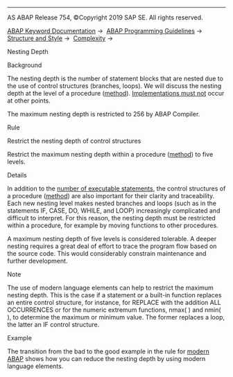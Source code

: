   

* * *

AS ABAP Release 754, ©Copyright 2019 SAP SE. All rights reserved.

[ABAP Keyword Documentation](https://help.sap.com/doc/abapdocu_754_index_htm/7.54/en-US/abenabap.htm) →  [ABAP Programming Guidelines](https://help.sap.com/doc/abapdocu_754_index_htm/7.54/en-US/abenabap_pgl.htm) →  [Structure and Style](https://help.sap.com/doc/abapdocu_754_index_htm/7.54/en-US/abenstructure_style_guidl.htm) →  [Complexity](https://help.sap.com/doc/abapdocu_754_index_htm/7.54/en-US/abencomplexity_guidl.htm) → 

Nesting Depth

Background

The nesting depth is the number of statement blocks that are nested due to the use of control structures (branches, loops). We will discuss the nesting depth at the level of a procedure ([method](https://help.sap.com/doc/abapdocu_754_index_htm/7.54/en-US/abenfunct_module_subroutine_guidl.htm "Guideline")). [Implementations must not](https://help.sap.com/doc/abapdocu_754_index_htm/7.54/en-US/abendial_mod_event_block_guidl.htm "Guideline") occur at other points.

The maximum nesting depth is restricted to 256 by ABAP Compiler.

Rule

Restrict the nesting depth of control structures

Restrict the maximum nesting depth within a procedure ([method](https://help.sap.com/doc/abapdocu_754_index_htm/7.54/en-US/abenfunct_module_subroutine_guidl.htm "Guideline")) to five levels.

Details

In addition to the [number of executable statements](https://help.sap.com/doc/abapdocu_754_index_htm/7.54/en-US/abenproc_volume_guidl.htm "Guideline"), the control structures of a procedure ([method](https://help.sap.com/doc/abapdocu_754_index_htm/7.54/en-US/abenfunct_module_subroutine_guidl.htm "Guideline")) are also important for their clarity and traceability. Each new nesting level makes nested branches and loops (such as in the statements IF, CASE, DO, WHILE, and LOOP) increasingly complicated and difficult to interpret. For this reason, the nesting depth must be restricted within a procedure, for example by moving functions to other procedures.

A maximum nesting depth of five levels is considered tolerable. A deeper nesting requires a great deal of effort to trace the program flow based on the source code. This would considerably constrain maintenance and further development.

Note

The use of modern language elements can help to restrict the maximum nesting depth. This is the case if a statement or a built-in function replaces an entire control structure, for instance, for REPLACE with the addition ALL OCCURRENCES or for the numeric extremum functions, nmax( ) and nmin( ), to determine the maximum or minimum value. The former replaces a loop, the latter an IF control structure.

Example

The transition from the bad to the good example in the rule for [modern ABAP](https://help.sap.com/doc/abapdocu_754_index_htm/7.54/en-US/abenmodern_abap_guidl.htm "Guideline") shows how you can reduce the nesting depth by using modern language elements.